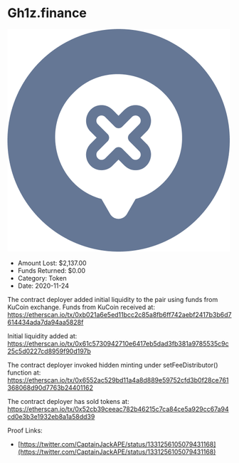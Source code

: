 # Gh1z.finance
![Gh1z.finance](/rektimages/Gh1z.finance.png)
- Amount Lost: $2,137.00
- Funds Returned: $0.00
- Category: Token
- Date: 2020-11-24

The contract deployer added initial liquidity to the pair using funds from KuCoin exchange. Funds from KuCoin received at:  
https://etherscan.io/tx/0xb021a6e5ed11bcc2c85a8fb6ff742aebf2417b3b6d7614434ada7da94aa5828f  
  
Initial liquidity added at:  
https://etherscan.io/tx/0x61c5730942710e6417eb5dad3fb381a9785535c9c25c5d0227cd8959f90d197b  
  
The contract deployer invoked hidden minting under setFeeDistributor() function at:  
https://etherscan.io/tx/0x6552ac529bd11a4a8d889e59752cfd3b0f28ce761368068d90d7763b24401162  
  
The contract deployer has sold tokens at:  
https://etherscan.io/tx/0x52cb39ceeac782b46215c7ca84ce5a929cc67a94cd0e3b3e1932eb8a1a58dd39


Proof Links:
- [https://twitter.com/CaptainJackAPE/status/1331256105079431168](https://twitter.com/CaptainJackAPE/status/1331256105079431168)


